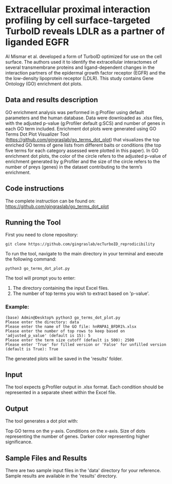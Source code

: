 # **Extracellular proximal interaction profiling by cell surface-targeted TurboID reveals LDLR as a partner of liganded EGFR**

Al Mismar et al. developed a form of TurboID optimized for use on the cell surface. The authors used it to identify the extracellular interactomes of several transmembrane proteins and ligand-dependent changes in the interaction partners of the epidermal growth factor receptor (EGFR) and the the low-density lipoprotein receptor (LDLR). This study contains Gene Ontology (GO) enrichment dot plots.

## **Data and results description**
GO enrichment analysis was performed in g:Profiler using default parameters and the human database. Data were downloaded as .xlsx files, with the adjusted p-value (g:Profiler default g:SCS) and number of genes in each GO term included. Enrichment dot plots were generated using GO Terms Dot Plot Visualizer Tool (https://github.com/gingraslab/go_terms_dot_plot) that visualizes the top enriched GO terms of gene lists from different baits or conditions (the top five terms for each category assessed were plotted in this paper). In GO enrichment dot plots, the color of the circle refers to the adjusted p-value of enrichment generated by g:Profiler and the size of the circle refers to the number of preys (genes) in the dataset contributing to the term’s enrichment.


## **Code instructions**
The complete instruction can be found on:
https://github.com/gingraslab/go_terms_dot_plot

## **Running the Tool**
First you need to clone repository:
```shell
git clone https://github.com/gingraslab/ecTurboID_reprodicibility
```
To run the tool, navigate to the main directory in your terminal and execute the following command:
```shell
python3 go_terms_dot_plot.py
```
The tool will prompt you to enter:
1. The directory containing the input Excel files.
2. The number of top terms you wish to extract based on 'p-value'.

### **Example:**
```shell
(base) Admin@Desktop% python3 go_terms_dot_plot.py
Please enter the directory: data
Please enter the name of the GO file: hnRNPA1_BFDR1%.xlsx
Please enter the number of top rows to keep based on 'adjusted_p_value' (default is 15): 5
Please enter the term size cutoff (default is 500): 2500
Please enter 'True' for filled version or 'False' for unfilled version (default is True): True
```
The generated plots will be saved in the 'results' folder.

## **Input** 
The tool expects g:Profiler output in .xlsx format.
Each condition should be represented in a separate sheet within the Excel file.

## **Output**
The tool generates a dot plot with:

Top GO terms on the y-axis.
Conditions on the x-axis.
Size of dots representing the number of genes.
Darker color representing higher significance.


## **Sample Files and Results**
There are two sample input files in the 'data' directory for your reference.
Sample results are available in the 'results' directory.
